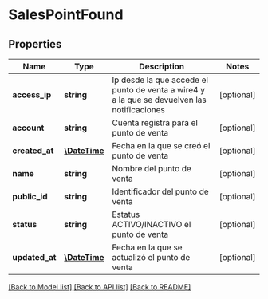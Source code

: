# SalesPointFound

## Properties
Name | Type | Description | Notes
------------ | ------------- | ------------- | -------------
**access_ip** | **string** | Ip desde la que accede el punto de venta a wire4 y a la que se devuelven las notificaciones | [optional] 
**account** | **string** | Cuenta registra para el punto de venta | [optional] 
**created_at** | [**\DateTime**](\DateTime.md) | Fecha en la que se creó el punto de venta | [optional] 
**name** | **string** | Nombre del punto de venta | [optional] 
**public_id** | **string** | Identificador del punto de venta | [optional] 
**status** | **string** | Estatus ACTIVO/INACTIVO el punto de venta | [optional] 
**updated_at** | [**\DateTime**](\DateTime.md) | Fecha en la que se actualizó el punto de venta | [optional] 

[[Back to Model list]](../../README.md#documentation-for-models) [[Back to API list]](../../README.md#documentation-for-api-endpoints) [[Back to README]](../../README.md)


